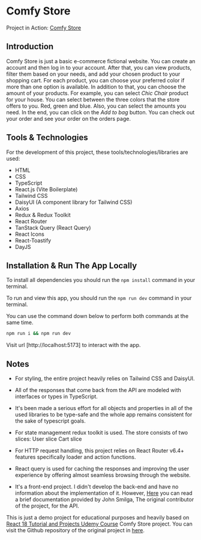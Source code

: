 # Comfy Store

Project in Action:
[Comfy Store](https://comfy-store-ts.netlify.app)

## Introduction

Comfy Store is just a basic e-commerce fictional website. You can create an account and then log in to your account. After that, you can view products, filter them based on your needs, and add your chosen product to your shopping cart. For each product, you can choose your preferred color if more than one option is available. In addition to that, you can choose the amount of your products.
For example, you can select _Chic Chair_ product for your house. You can select between the three colors that the store offers to you. Red, green and blue. Also, you can select the amounts you need. In the end, you can click on the _Add to bag_ button.
You can check out your order and see your order on the orders page.

## Tools & Technologies

For the development of this project, these tools/technologies/libraries are used:

- HTML
- CSS
- TypeScript
- React.js (Vite Boilerplate)
- Tailwind CSS
- DaisyUI (A component library for Tailwind CSS)
- Axios
- Redux & Redux Toolkit
- React Router
- TanStack Query (React Query)
- React Icons
- React-Toastify
- DayJS

## Installation & Run The App Locally

To install all dependencies you should run the `npm install` command in your terminal.

To run and view this app, you should run the `npm run dev` command in your terminal.

You can use the command down below to perform both commands at the same time.

```sh
npm run i && npm run dev
```

Visit url [http://localhost:5173] to interact with the app.

## Notes

- For styling, the entire project heavily relies on Tailwind CSS and DaisyUI.

- All of the responses that come back from the API are modeled with interfaces or types in TypeScript.

- It's been made a serious effort for all objects and properties in all of the used libraries to be type-safe and the whole app remains consistent for the sake of typescript goals.

- For state management redux toolkit is used. The store consists of two slices:
  User slice
  Cart slice

- For HTTP request handling, this project relies on React Router v6.4+ features specifically loader and action functions.

- React query is used for caching the responses and improving the user experience by offering almost seamless browsing through the website.

- It's a front-end project. I didn't develop the back-end and have no information about the implementation of it. However, [Here](https://documenter.getpostman.com/view/18152321/2s9Xy5KpTi) you can read a brief documentation provided by John Smilga, The original contributor of the project, for the API.

This is just a demo project for educational purposes and heavily based on [React 18 Tutorial and Projects Udemy Course](https://www.udemy.com/course/react-tutorial-and-projects-course) Comfy Store project. You can visit the Github repository of the original project in [here](https://github.com/john-smilga/react-course-v3/tree/main/12-comfy-store).
